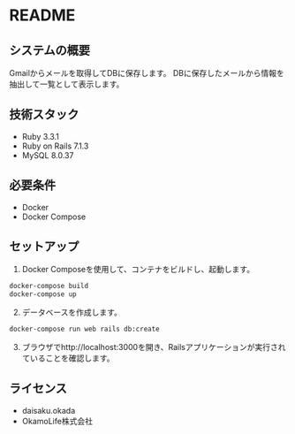 # README

## システムの概要

Gmailからメールを取得してDBに保存します。
DBに保存したメールから情報を抽出して一覧として表示します。

## 技術スタック

- Ruby 3.3.1
- Ruby on Rails 7.1.3
- MySQL 8.0.37

## 必要条件

- Docker
- Docker Compose

## セットアップ

1. Docker Composeを使用して、コンテナをビルドし、起動します。

```bash
docker-compose build
docker-compose up
```

2. データベースを作成します。

```bash
docker-compose run web rails db:create
```

3. ブラウザでhttp://localhost:3000を開き、Railsアプリケーションが実行されていることを確認します。

## ライセンス

- daisaku.okada
- OkamoLife株式会社

